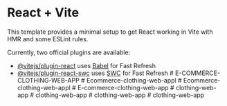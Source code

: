 # React + Vite

This template provides a minimal setup to get React working in Vite with HMR and some ESLint rules.

Currently, two official plugins are available:

- [@vitejs/plugin-react](https://github.com/vitejs/vite-plugin-react/blob/main/packages/plugin-react/README.md) uses [Babel](https://babeljs.io/) for Fast Refresh
- [@vitejs/plugin-react-swc](https://github.com/vitejs/vite-plugin-react-swc) uses [SWC](https://swc.rs/) for Fast Refresh
#   E - C O M M E R C E - C L O T H I N G - W E B - A P P  
 #   E c o m m e r c e - c l o t h i n g - w e b - a p p l  
 #   E c o m m e r c e - c l o t h i n g - w e b - a p p l  
 #   E - c o m m e r c e - c l o t h i n g - w e b - a p p  
 #   c l o t h i n g - w e b - a p p  
 #   c l o t h i n g - w e b - a p p  
 #   c l o t h i n g - w e b - a p p  
 #   c l o t h i n g - w e b - a p p  
 